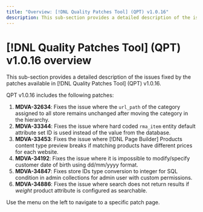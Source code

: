 ```yaml
---
title: "Overview: [!DNL Quality Patches Tool] (QPT) v1.0.16"
description: This sub-section provides a detailed description of the issues fixed by the patches available in [!DNL Quality Patches Tool] (QPT) v1.0.16.
---
```

# [!DNL Quality Patches Tool] (QPT) v1.0.16 overview

This sub-section provides a detailed description of the issues fixed by the patches available in [!DNL Quality Patches Tool] (QPT) v1.0.16.

QPT v1.0.16 includes the following patches:

1. **MDVA-32634**: Fixes the issue where the `url_path` of the category assigned to all store remains unchanged after moving the category in the hierarchy.
1. **MDVA-33344**: Fixes the issue where hard coded `rma_item` entity default attribute set ID is used instead of the value from the database.
1. **MDVA-33453**: Fixes the issue where [!DNL Page Builder] Products content type preview breaks if matching products have different prices for each website.
1. **MDVA-34192**: Fixes the issue where it is impossible to modify/specify customer date of birth using dd/mm/yyyy format.
1. **MDVA-34847**: Fixes store IDs type conversion to integer for SQL condition in admin collections for admin user with custom permissions.
1. **MDVA-34886**: Fixes the issue where search does not return results if *weight* product attribute is configured as searchable.

Use the menu on the left to navigate to a specific patch page.
